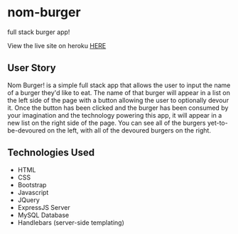 # nom-burger
full stack burger app!

View the live site on heroku [HERE](http://hidden-caverns-37739.herokuapp.com/)

## User Story
Nom Burger! is a simple full stack app that allows the user to input the name of a burger they'd like to eat. The name of that burger will appear in a list on the left side of the page with a button allowing the user to optionally devour it. Once the button has been clicked and the burger has been consumed by your imagination and the technology powering this app, it will appear in a new list on the right side of the page. You can see all of the burgers yet-to-be-devoured on the left, with all of the devoured burgers on the right. 

## Technologies Used
  * HTML
  * CSS
  * Bootstrap
  * Javascript
  * JQuery
  * ExpressJS Server
  * MySQL Database
  * Handlebars (server-side templating)
